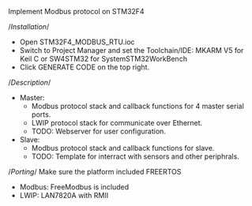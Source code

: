Implement Modbus protocol on STM32F4

/*Installation*/
- Open STM32F4_MODBUS_RTU.ioc
- Switch to Project Manager and set the Toolchain/IDE: MKARM V5 for Keil C or SW4STM32 for SystemSTM32WorkBench
- Click GENERATE CODE on the top right.

/*Description*/
- Master:
	+ Modbus protocol stack and callback functions for 4 master serial ports.
	+ LWIP protocol stack for communicate over Ethernet.
	+ TODO: Webserver for user configuration.
- Slave:
	+ Modbus protocol stack and callback functions for slave.
	+ TODO: Template for interract with sensors and other periphrals.

/*Porting*/
Make sure the platform included FREERTOS
- Modbus: FreeModbus is included
- LWIP: LAN7820A with RMII
